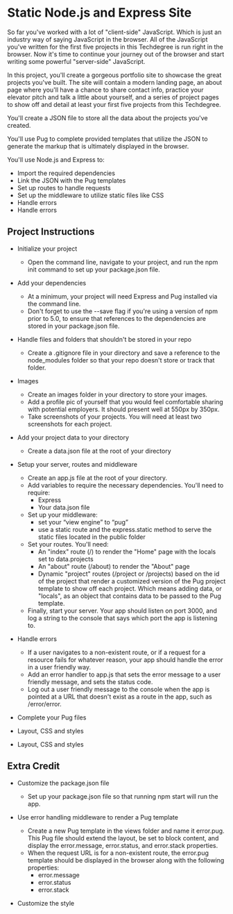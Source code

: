 # Static Node.js and Express Site

So far you've worked with a lot of "client-side" JavaScript. Which is just an industry way of saying JavaScript in the browser. All of the JavaScript you've written for the first five projects in this Techdegree is run right in the browser. Now it's time to continue your journey out of the browser and start writing some powerful "server-side" JavaScript.

In this project, you'll create a gorgeous portfolio site to showcase the great projects you've built. The site will contain a modern landing page, an about page where you'll have a chance to share contact info, practice your elevator pitch and talk a little about yourself, and a series of project pages to show off and detail at least your first five projects from this Techdegree.

You'll create a JSON file to store all the data about the projects you've created.

You'll use Pug to complete provided templates that utilize the JSON to generate the markup that is ultimately displayed in the browser.

You'll use Node.js and Express to:

* Import the required dependencies
* Link the JSON with the Pug templates
* Set up routes to handle requests
* Set up the middleware to utilize static files like CSS
* Handle errors
* Handle errors


## Project Instructions

* Initialize your project
  * Open the command line, navigate to your project, and run the npm init command to set up your package.json file.

* Add your dependencies
  * At a minimum, your project will need Express and Pug installed via the command line.
  * Don't forget to use the --save flag if you're using a version of npm prior to 5.0, to ensure that references to the dependencies are stored in your package.json file.

* Handle files and folders that shouldn't be stored in your repo
  * Create a .gitignore file in your directory and save a reference to the node_modules folder so that your repo doesn't store or track that folder.

* Images
  * Create an images folder in your directory to store your images.
  * Add a profile pic of yourself that you would feel comfortable sharing with potential employers. It should present well at 550px by 350px.
  * Take screenshots of your projects. You will need at least two screenshots for each project.

* Add your project data to your directory
  * Create a data.json file at the root of your directory

* Setup your server, routes and middleware
  * Create an app.js file at the root of your directory.
  * Add variables to require the necessary dependencies. You'll need to require:
    * Express
    * Your data.json file
  * Set up your middleware:
    * set your “view engine” to “pug”
    * use a static route and the express.static method to serve the static files located in the public folder
  * Set your routes. You'll need:
    * An "index" route (/) to render the "Home" page with the locals set to data.projects
    * An "about" route (/about) to render the "About" page
    * Dynamic "project" routes (/project or /projects) based on the id of the project that render a customized version of the Pug project template to show off each project. Which means adding data, or "locals", as an object that contains data to be passed to the Pug template.
  * Finally, start your server. Your app should listen on port 3000, and log a string to the console that says which port the app is listening to.

* Handle errors
  * If a user navigates to a non-existent route, or if a request for a resource fails for whatever reason, your app should handle the error in a user friendly way.
  * Add an error handler to app.js that sets the error message to a user friendly message, and sets the status code.
  * Log out a user friendly message to the console when the app is pointed at a URL that doesn't exist as a route in the app, such as /error/error.

* Complete your Pug files

* Layout, CSS and styles

* Layout, CSS and styles  


## Extra Credit

* Customize the package.json file
  * Set up your package.json file so that running npm start will run the app.

* Use error handling middleware to render a Pug template
  * Create a new Pug template in the views folder and name it error.pug. This Pug file should extend the layout, be set to block content, and display the error.message, error.status, and error.stack properties.
  * When the request URL is for a non-existent route, the error.pug template should be displayed in the browser along with the following properties:
    * error.message
    * error.status
    * error.stack

* Customize the style    
